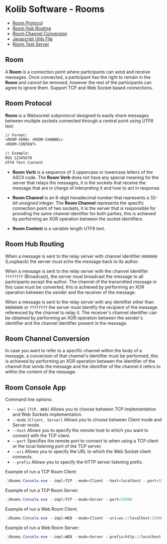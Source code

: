 # Kolib Software - Rooms #

- [Room Protocol](#room-protocol)
- [Room Hub Routing](#room-hub-routing)
- [Room Channel Conversion](#room-channel-conversion)
- [Javascript Utils File](./Rooms.Web/wwwroot/rooms.js)
- [Room Test Server](https://krooms.azurewebsites.net/)

## Room ##

A **Room** is a connection point where participants can send and receive messages. Once connected, a participant has the right to remain in the **Room** and cannot be removed, however the rest of the participants can agree to ignore them. Support TCP and Web Socket based connections.

## Room Protocol #

**Room** is a Websocket subprotocol designed to easily share messages between multiple sockets connected through a central point using UTF8 text:

```txt
// Format:
<ROOM-VERB> <ROOM-CHANNEL>
<ROOM-CONTENT>

// Example:
MSG 12345678
UTF8 Text Content
```

- **Room Verb** is a sequence of 3 uppercase or lowercase letters of the ASCII code. The **Room Verb** does not have any special meaning for the server that relays the messages, it is the sockets that receive the message that are in charge of interpreting it and how to act in response.

- **Room Channel** is an 8-digit hexadecimal number that represents a 32-bit unsigned integer. The **Room Channel** represents the specific connection point of two sockets, it is the server that is responsible for providing the same channel identifier for both parties, this is achieved by performing an XOR operation between the socket identifiers.

- **Room Content** is a variable length UTF8 text.

## Room Hub Routing ##

When a message is sent to the relay server with channel identifier `0000000` (Loopback) the server must echo the message back to its author.

When a message is sent to the relay server with the channel identifier `ffffffff` (Broadcast), the server must broadcast the message to all participants except the author. The channel of the transmitted message in this case must be converted, this is achieved by performing an XOR operation between the sender and the receiver of the message.

When a message is sent to the relay server with any identifier other than `00000000` or `ffffffff` the server must identify the recipient of the message referenced by the channel to relay it. The receiver's channel identifier can be obtained by performing an XOR operation between the sender's identifier and the channel identifier present in the message.

## Room Channel Conversion ##

In case you want to refer to a specific channel within the body of a message, a conversion of that channel's identifier must be performed, this is achieved by performing an XOR operation between the identifier of the channel that sends the message and the identifier of the channel it refers to within the content of the message.

## Room Console App ##

Command line options:

- `--impl` `[TCP, WEB]` Allows you to choose between TCP implementation and Web Sockets implementation.
- `--mode` `[Client, Server]` Allows you to choose between Client mode and Server mode.
- `--host` Allows you to specify the remote host to which you want to connect with the TCP client.
- `--port` Specifies the remote port to connect to when using a TCP client or the local listening port of the TCP server.
- `--uri` Allows you to specify the URL to which the Web Socket client connects.
- `--prefix` Allows you to specify the HTTP server listening prefix.

Example of run a TCP Room Client:

```powershell
.\Rooms.Console.exe --impl=TCP --mode=Client --host=localhost --port=55000
```

Example of run a TCP Room Server:

```powershell
.\Rooms.Console.exe --impl=TCP --mode=Server --port=55000
```

Example of run a Web Room Client:

```powershell
.\Rooms.Console.exe --impl=WEB --mode=Client --uri=ws://localhost:55000/
```

Example of run a Web Room Server:

```powershell
.\Rooms.Console.exe --impl=WEB --mode=Server --prefix=http://localhost:55000/
```
